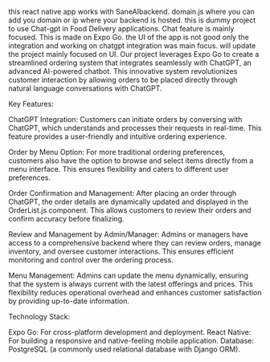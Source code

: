 this react native app works with SaneAIbackend.
domain.js where you can add you domain or ip where your backend is hosted.
this is dummy project to use Chat-gpt in Food Delivery applications.
Chat feature is mainly focused.
This is made on Expo Go.
the UI of the app is not good only the integration and working on chatgpt integration was main focus.
will update the project mainly focused on UI.
Our project leverages Expo Go to create a streamlined ordering system that integrates seamlessly with ChatGPT, an advanced AI-powered chatbot. This innovative system revolutionizes customer interaction by allowing orders to be placed directly through natural language conversations with ChatGPT.

Key Features:

ChatGPT Integration: Customers can initiate orders by conversing with ChatGPT, which understands and processes their requests in real-time. This feature provides a user-friendly and intuitive ordering experience.

Order by Menu Option: For more traditional ordering preferences, customers also have the option to browse and select items directly from a menu interface. This ensures flexibility and caters to different user preferences.

Order Confirmation and Management: After placing an order through ChatGPT, the order details are dynamically updated and displayed in the OrderList.js component. This allows customers to review their orders and confirm accuracy before finalizing.

Review and Management by Admin/Manager: Admins or managers have access to a comprehensive backend where they can review orders, manage inventory, and oversee customer interactions. This ensures efficient monitoring and control over the ordering process.

Menu Management: Admins can update the menu dynamically, ensuring that the system is always current with the latest offerings and prices. This flexibility reduces operational overhead and enhances customer satisfaction by providing up-to-date information.

Technology Stack:

Expo Go: For cross-platform development and deployment.
React Native: For building a responsive and native-feeling mobile application.
Database: PostgreSQL (a commonly used relational database with Django ORM).
